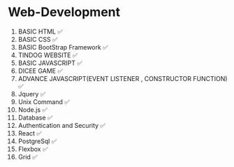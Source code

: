 # Web-Development
1. BASIC HTML ✅
2. BASIC CSS ✅
3. BASIC BootStrap Framework ✅
4. TINDOG WEBSITE ✅
5. BASIC JAVASCRIPT ✅
6. DICEE GAME ✅
7. ADVANCE JAVASCRIPT(EVENT LISTENER , CONSTRUCTOR FUNCTION) ✅
8. Jquery ✅
9. Unix Command ✅
10. Node.js ✅
11. Database ✅
12. Authentication and Security ✅
13. React ✅
14. PostgreSql ✅
15. Flexbox ✅
16. Grid ✅
